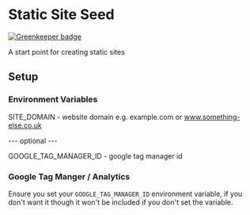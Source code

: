 # Static Site Seed

[![Greenkeeper badge](https://badges.greenkeeper.io/jamesadarich/static-site-seed.svg)](https://greenkeeper.io/)

A start point for creating static sites

## Setup

### Environment Variables

SITE_DOMAIN - website domain e.g. example.com or www.something-else.co.uk

--- optional ---

GOOGLE_TAG_MANAGER_ID - google tag manager id

### Google Tag Manger / Analytics

Ensure you set your `GOOGLE_TAG_MANAGER_ID` environment variable, if you don't want it though it won't be included if you don't set the variable.
